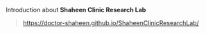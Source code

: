 Introduction about **Shaheen Clinic Research Lab**

> https://doctor-shaheen.github.io/ShaheenClinicResearchLab/
